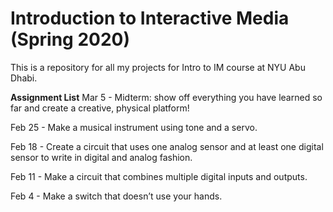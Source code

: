 # Introduction to Interactive Media (Spring 2020)
This is a repository for all my projects for Intro to IM course at NYU Abu Dhabi.

**Assignment List**
Mar 5 - Midterm: show off everything you have learned so far and create a creative, physical platform!

Feb 25 - Make a musical instrument using tone and a servo.

Feb 18 - Create a circuit that uses one analog sensor and at least one digital sensor to write in digital and analog fashion.

Feb 11 - Make a circuit that combines multiple digital inputs and outputs.

Feb 4 - Make a switch that doesn’t use your hands.
